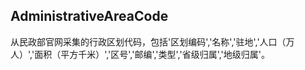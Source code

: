 ## AdministrativeAreaCode
从民政部官网采集的行政区划代码，包括'区划编码','名称','驻地','人口（万人）','面积（平方千米）','区号','邮编','类型','省级归属','地级归属'。
